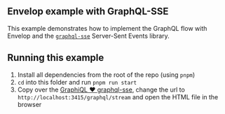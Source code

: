 ## Envelop example with GraphQL-SSE

This example demonstrates how to implement the GraphQL flow with Envelop and the
[`graphql-sse`](https://github.com/enisdenjo/graphql-sse) Server-Sent Events library.

## Running this example

1. Install all dependencies from the root of the repo (using `pnpm`)
1. `cd` into this folder and run `pnpm run start`
1. Copy over the
   [GraphiQL ❤️ graphql-sse](https://gist.github.com/enisdenjo/d7bc1a013433502349d2763c3d2f2b79),
   change the url to `http://localhost:3415/graphql/stream` and open the HTML file in the browser
